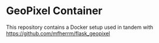 # GeoPixel Container

This repository contains a Docker setup used in tandem with https://github.com/mfherrm/flask_geopixel